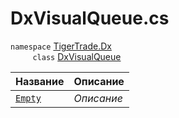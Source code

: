 
# DxVisualQueue.cs
`namespace` [TigerTrade.Dx](../../TigerTrade.Dx.md)  
&nbsp;&nbsp;&nbsp;&nbsp;&nbsp;&nbsp;&nbsp;&nbsp;&nbsp;`class` [DxVisualQueue](../DxVisualQueue.cs.md)

| Название | Описание |
| --- | --- |
| [`Empty`](./Свойства/Empty.md) | *Описание* |
